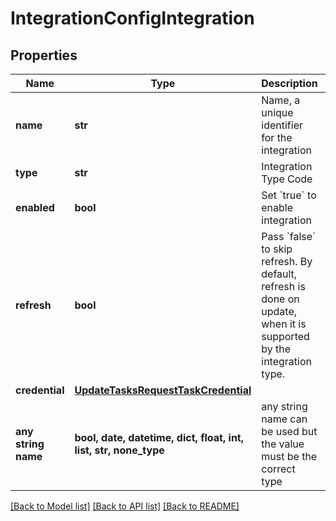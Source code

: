 # IntegrationConfigIntegration


## Properties
Name | Type | Description | Notes
------------ | ------------- | ------------- | -------------
**name** | **str** | Name, a unique identifier for the integration | 
**type** | **str** | Integration Type Code | 
**enabled** | **bool** | Set &#x60;true&#x60; to enable integration | [optional] 
**refresh** | **bool** | Pass &#x60;false&#x60; to skip refresh.  By default, refresh is done on update, when it is supported by the integration type.  | [optional]  if omitted the server will use the default value of True
**credential** | [**UpdateTasksRequestTaskCredential**](UpdateTasksRequestTaskCredential.md) |  | [optional] 
**any string name** | **bool, date, datetime, dict, float, int, list, str, none_type** | any string name can be used but the value must be the correct type | [optional]

[[Back to Model list]](../README.md#documentation-for-models) [[Back to API list]](../README.md#documentation-for-api-endpoints) [[Back to README]](../README.md)


